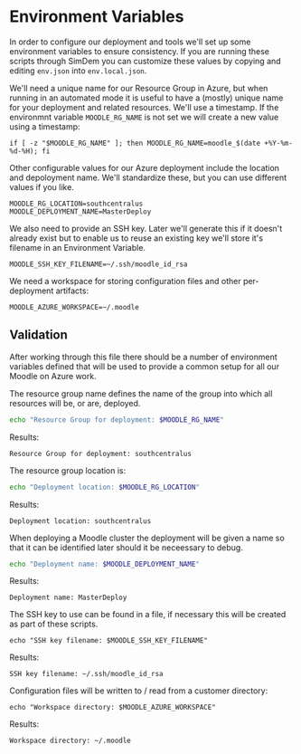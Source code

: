 # Environment Variables

In order to configure our deployment and tools we'll set up some
environment variables to ensure consistency. If you are running these
scripts through SimDem you can customize these values by copying and
editing `env.json` into `env.local.json`.

We'll need a unique name for our Resource Group in Azure, but when
running in an automated mode it is useful to have a (mostly) unique
name for your deployment and related resources. We'll use a timestamp.
If the environmnt variable `MOODLE_RG_NAME` is not set we will
create a new value using a timestamp:


``` shell
if [ -z "$MOODLE_RG_NAME" ]; then MOODLE_RG_NAME=moodle_$(date +%Y-%m-%d-%H); fi
```

Other configurable values for our Azure deployment include the
location and depoloyment name. We'll standardize these, but you can
use different values if you like.

``` shell
MOODLE_RG_LOCATION=southcentralus
MOODLE_DEPLOYMENT_NAME=MasterDeploy
```

We also need to provide an SSH key. Later we'll generate this if it
doesn't already exist but to enable us to reuse an existing key we'll
store it's filename in an Environment Variable.

``` shell
MOODLE_SSH_KEY_FILENAME=~/.ssh/moodle_id_rsa
```

We need a workspace for storing configuration files and other
per-deployment artifacts:

``` shell
MOODLE_AZURE_WORKSPACE=~/.moodle
```

## Validation

After working through this file there should be a number of
environment variables defined that will be used to provide a common
setup for all our Moodle on Azure work.

The resource group name defines the name of the group into which all
resources will be, or are, deployed. 

```bash
echo "Resource Group for deployment: $MOODLE_RG_NAME"
```

Results:

```
Resource Group for deployment: southcentralus
```

The resource group location is:

```bash
echo "Deployment location: $MOODLE_RG_LOCATION"
```

Results:

```
Deployment location: southcentralus
```

When deploying a Moodle cluster the deployment will be given a name so
that it can be identified later should it be neceessary to debug.


```bash
echo "Deployment name: $MOODLE_DEPLOYMENT_NAME"
```

Results:

```
Deployment name: MasterDeploy
```

The SSH key to use can be found in a file, if necessary this will be
created as part of these scripts.

``` shell
echo "SSH key filename: $MOODLE_SSH_KEY_FILENAME"
```

Results:

```
SSH key filename: ~/.ssh/moodle_id_rsa
```

Configuration files will be written to / read from a customer directory:

``` shell
echo "Workspace directory: $MOODLE_AZURE_WORKSPACE"
```

Results:

```
Workspace directory: ~/.moodle
```
